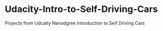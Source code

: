 # Udacity-Intro-to-Self-Driving-Cars
Projects from Udcaity Nanodgree Introduction to Self Driving Cars
